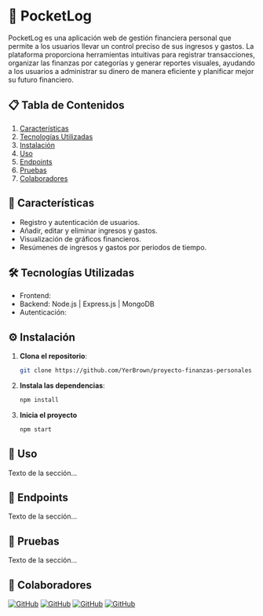 # 💸 PocketLog

PocketLog es una aplicación web de gestión financiera personal que permite a los usuarios llevar un control preciso de sus ingresos y gastos. La plataforma proporciona herramientas intuitivas para registrar transacciones, organizar las finanzas por categorías y generar reportes visuales, ayudando a los usuarios a administrar su dinero de manera eficiente y planificar mejor su futuro financiero.

## 📋 Tabla de Contenidos

1. [Características](#características)
2. [Tecnologías Utilizadas](#tecnologías)
3. [Instalación](#instalación)
4. [Uso](#uso)
5. [Endpoints](#endpoints)
6. [Pruebas](#pruebas)
7. [Colaboradores](#colaboradores)

## 🌟 Características
- Registro y autenticación de usuarios.
- Añadir, editar y eliminar ingresos y gastos.
- Visualización de gráficos financieros.
- Resúmenes de ingresos y gastos por periodos de tiempo.
## 🛠️ Tecnologías Utilizadas

- Frontend: 
- Backend: Node.js | Express.js | MongoDB
- Autenticación: 

## ⚙️ Instalación
1. **Clona el repositorio**:

   ```bash
   git clone https://github.com/YerBrown/proyecto-finanzas-personales
2. **Instala las dependencias**:

   ```bash
   npm install
3. **Inicia el proyecto**

    ```bash
   npm start
## 🚀 Uso
Texto de la sección...

## 📌 Endpoints
Texto de la sección...

## 🧪 Pruebas
Texto de la sección...

## 👥 Colaboradores

[![GitHub](https://img.shields.io/badge/GitHub-@kareaga95-blue?style=flat-square&logo=github)](https://github.com/kareaga95)
[![GitHub](https://img.shields.io/badge/GitHub-@JorgePascualFuentecilla-blue?style=flat-square&logo=github)](https://github.com/JorgePascualFuentecilla)
[![GitHub](https://img.shields.io/badge/GitHub-@4n7n-blue?style=flat-square&logo=github)](https://github.com/4n7n)
[![GitHub](https://img.shields.io/badge/GitHub-@YerBrown-blue?style=flat-square&logo=github)](https://github.com/YerBrown)